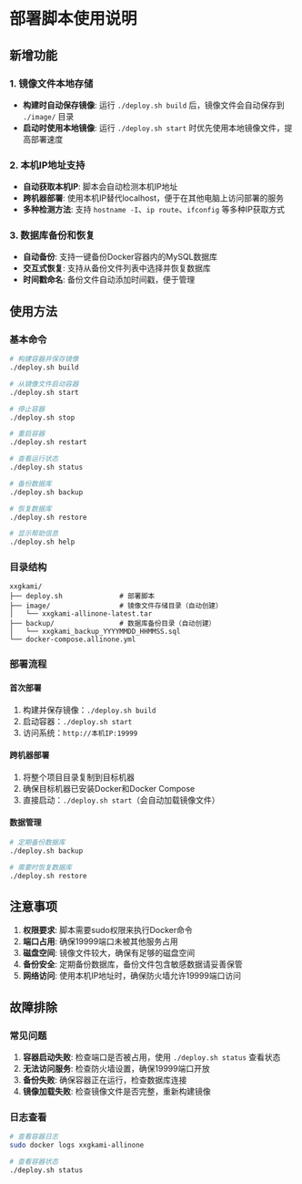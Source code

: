 # 部署脚本使用说明

## 新增功能

### 1. 镜像文件本地存储
- **构建时自动保存镜像**: 运行 `./deploy.sh build` 后，镜像文件会自动保存到 `./image/` 目录
- **启动时使用本地镜像**: 运行 `./deploy.sh start` 时优先使用本地镜像文件，提高部署速度

### 2. 本机IP地址支持
- **自动获取本机IP**: 脚本会自动检测本机IP地址
- **跨机器部署**: 使用本机IP替代localhost，便于在其他电脑上访问部署的服务
- **多种检测方法**: 支持 `hostname -I`、`ip route`、`ifconfig` 等多种IP获取方式

### 3. 数据库备份和恢复
- **自动备份**: 支持一键备份Docker容器内的MySQL数据库
- **交互式恢复**: 支持从备份文件列表中选择并恢复数据库
- **时间戳命名**: 备份文件自动添加时间戳，便于管理

## 使用方法

### 基本命令
```bash
# 构建容器并保存镜像
./deploy.sh build

# 从镜像文件启动容器
./deploy.sh start

# 停止容器
./deploy.sh stop

# 重启容器
./deploy.sh restart

# 查看运行状态
./deploy.sh status

# 备份数据库
./deploy.sh backup

# 恢复数据库
./deploy.sh restore

# 显示帮助信息
./deploy.sh help
```

### 目录结构
```
xxgkami/
├── deploy.sh              # 部署脚本
├── image/                 # 镜像文件存储目录（自动创建）
│   └── xxgkami-allinone-latest.tar
├── backup/                # 数据库备份目录（自动创建）
│   └── xxgkami_backup_YYYYMMDD_HHMMSS.sql
└── docker-compose.allinone.yml
```

### 部署流程

#### 首次部署
1. 构建并保存镜像：`./deploy.sh build`
2. 启动容器：`./deploy.sh start`
3. 访问系统：`http://本机IP:19999`

#### 跨机器部署
1. 将整个项目目录复制到目标机器
2. 确保目标机器已安装Docker和Docker Compose
3. 直接启动：`./deploy.sh start`（会自动加载镜像文件）

#### 数据管理
```bash
# 定期备份数据库
./deploy.sh backup

# 需要时恢复数据库
./deploy.sh restore
```

## 注意事项

1. **权限要求**: 脚本需要sudo权限来执行Docker命令
2. **端口占用**: 确保19999端口未被其他服务占用
3. **磁盘空间**: 镜像文件较大，确保有足够的磁盘空间
4. **备份安全**: 定期备份数据库，备份文件包含敏感数据请妥善保管
5. **网络访问**: 使用本机IP地址时，确保防火墙允许19999端口访问

## 故障排除

### 常见问题
1. **容器启动失败**: 检查端口是否被占用，使用 `./deploy.sh status` 查看状态
2. **无法访问服务**: 检查防火墙设置，确保19999端口开放
3. **备份失败**: 确保容器正在运行，检查数据库连接
4. **镜像加载失败**: 检查镜像文件是否完整，重新构建镜像

### 日志查看
```bash
# 查看容器日志
sudo docker logs xxgkami-allinone

# 查看容器状态
./deploy.sh status
```
